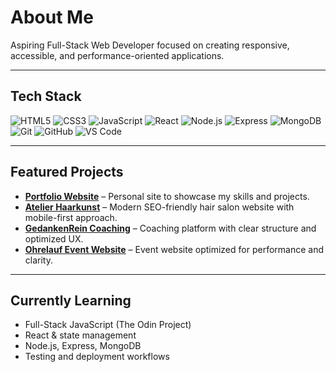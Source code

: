 # About Me
Aspiring Full-Stack Web Developer focused on creating responsive, accessible, and performance-oriented applications.

---

## Tech Stack

![HTML5](https://img.shields.io/badge/HTML5-E34F26?style=flat&logo=html5&logoColor=white)
![CSS3](https://img.shields.io/badge/CSS3-1572B6?style=flat&logo=css3&logoColor=white)
![JavaScript](https://img.shields.io/badge/JavaScript-F7DF1E?style=flat&logo=javascript&logoColor=black)
![React](https://img.shields.io/badge/React-20232A?style=flat&logo=react&logoColor=61DAFB)
![Node.js](https://img.shields.io/badge/Node.js-339933?style=flat&logo=nodedotjs&logoColor=white)
![Express](https://img.shields.io/badge/Express-000000?style=flat&logo=express&logoColor=white)
![MongoDB](https://img.shields.io/badge/MongoDB-4EA94B?style=flat&logo=mongodb&logoColor=white)
![Git](https://img.shields.io/badge/Git-F05032?style=flat&logo=git&logoColor=white)
![GitHub](https://img.shields.io/badge/GitHub-181717?style=flat&logo=github&logoColor=white)
![VS Code](https://img.shields.io/badge/VS%20Code-007ACC?style=flat&logo=visualstudiocode&logoColor=white)

---

## Featured Projects
- **[Portfolio Website](https://r3webdesign.de)** – Personal site to showcase my skills and projects.
- **[Atelier Haarkunst](https://r3webdesign.de)** – Modern SEO-friendly hair salon website with mobile-first approach.
- **[GedankenRein Coaching](https://r3webdesign.de)** – Coaching platform with clear structure and optimized UX.
- **[Ohrelauf Event Website](https://r3webdesign.de)** – Event website optimized for performance and clarity.

---

## Currently Learning
- Full-Stack JavaScript (The Odin Project)
- React & state management
- Node.js, Express, MongoDB
- Testing and deployment workflows
